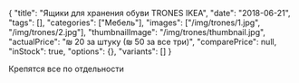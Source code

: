 {
    "title": "Ящики для хранения обуви TRONES IKEA",
    "date": "2018-06-21",
    "tags": [],
    "categories": ["Мебель"],
    "images": ["/img/trones/1.jpg", "/img/trones/2.jpg"],
    "thumbnailImage": "/img/trones/thumbnail.jpg",
    "actualPrice": "₪ 20 за штуку (₪ 50 за все три)",
    "comparePrice": null,
    "inStock": true,
    "options": {},
    "variants": []
}

Крепятся все по отдельности